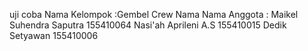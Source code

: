 uji coba
Nama Kelompok :Gembel Crew
Nama Nama Anggota :
Maikel Suhendra Saputra 155410064 
Nasi'ah Aprileni A.S 155410015
Dedik Setyawan 155410006
